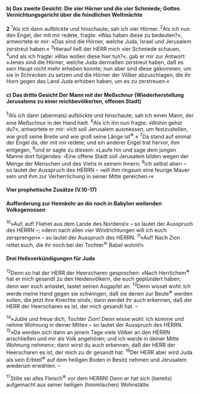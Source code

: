#### b) Das zweite Gesicht: Die vier Hörner und die vier Schmiede; Gottes Vernichtungsgericht über die feindlichen Weltmächte

__2__
<sup>1</sup>Als ich dann aufblickte und hinschaute, sah ich vier Hörner.
<sup>2</sup>Als ich nun den Engel, der mit mir redete, fragte: »Was haben diese zu bedeuten?«, antwortete er mir: »Das sind die Hörner, welche Juda, Israel und Jerusalem zerstreut haben.«
<sup>3</sup>Hierauf ließ der HERR mich vier Schmiede schauen,
<sup>4</sup>und als ich fragte: »Was wollen diese hier tun?«, gab er mir zur Antwort: »Jenes sind die Hörner, welche Juda dermaßen zerstreut haben, daß es sein Haupt nicht mehr erheben konnte; nun aber sind diese gekommen, um sie in Schrecken zu setzen und die Hörner der Völker abzuschlagen, die ihr Horn gegen das Land Juda erhoben haben, um es zu zerstreuen.«

#### c) Das dritte Gesicht Der Mann mit der Meßschnur (Wiederherstellung Jerusalems zu einer reichbevölkerten, offenen Stadt)

<sup>5</sup>Als ich dann (abermals) aufblickte und hinschaute, sah ich einen Mann, der eine Meßschnur in der Hand hielt.
<sup>6</sup>Als ich ihn nun fragte: »Wohin gehst du?«, antwortete er mir: »Ich soll Jerusalem ausmessen, um festzustellen, wie groß seine Breite und wie groß seine Länge ist<sup title="oder: sein soll">&#x2732;</sup>.«
<sup>7</sup>Da stand auf einmal der Engel da, der mit mir redete; und ein anderer Engel trat hervor, ihm entgegen,
<sup>8</sup>und er sagte zu diesem: »Laufe hin und sage dem jungen Manne dort folgendes: ›Eine offene Stadt soll Jerusalem bilden wegen der Menge der Menschen und des Viehs in seinem Innern;
<sup>9</sup>ich selbst aber‹ – so lautet der Ausspruch des HERRN – ›will ihm ringsum eine feurige Mauer sein und ihm zur Verherrlichung in seiner Mitte gereichen.‹«

#### Vier prophetische Zusätze (V.10-17)

#### Aufforderung zur Heimkehr an die noch in Babylon weilenden Volksgenossen

<sup>10</sup>»Auf, auf! Fliehet aus dem Lande des Nordens!« – so lautet der Ausspruch des HERRN –; »denn nach allen vier Windrichtungen will ich euch zersprengen« – so lautet der Ausspruch des HERRN.
<sup>11</sup>»Auf! Nach Zion rettet euch, die ihr noch bei der Tochter<sup title="= in der Stadt">&#x2732;</sup> Babel wohnt!«

#### Drei Heilsverkündigungen für Juda

<sup>12</sup>Denn so hat der HERR der Heerscharen gesprochen: »Nach Herrlichem<sup title="d.h. um Ehre zu erlangen?">&#x2732;</sup> hat er mich gesandt zu den Heidenvölkern, die euch geplündert haben; denn wer euch antastet, tastet seinen Augapfel an.
<sup>13</sup>Denn wisset wohl: Ich werde meine Hand gegen sie schwingen, daß sie denen zur Beute<sup title="d.h. untertan">&#x2732;</sup> werden sollen, die jetzt ihre Knechte sind«; dann werdet ihr auch erkennen, daß der HERR der Heerscharen es ist, der mich gesandt hat. –

<sup>14</sup>»Juble und freue dich, Tochter Zion! Denn wisse wohl: Ich komme und nehme Wohnung in deiner Mitte« – so lautet der Ausspruch des HERRN.
<sup>15</sup>»Da werden sich dann an jenem Tage viele Völker an den HERRN anschließen und mir als Volk angehören; und ich werde in deiner Mitte Wohnung nehmen«; dann wirst du auch erkennen, daß der HERR der Heerscharen es ist, der mich zu dir gesandt hat.
<sup>16</sup>Der HERR aber wird Juda als sein Erbteil<sup title="oder: Eigentumsvolk">&#x2732;</sup> auf dem heiligen Boden in Besitz nehmen und Jerusalem wiederum erwählen. –

<sup>17</sup>Stille sei alles Fleisch<sup title="= alle Welt">&#x2732;</sup> vor dem HERRN! Denn er hat sich (bereits) aufgemacht aus seiner heiligen (himmlischen) Wohnstätte.